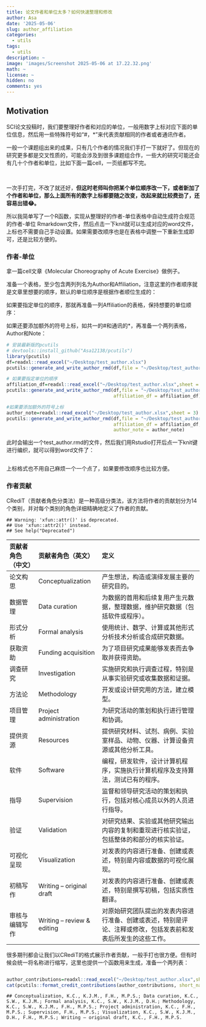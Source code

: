 ```yaml
---
title: 论文作者和单位太多？如何快速整理和修改
author: Asa
date: '2025-05-06'
slug: author_affiliation
categories:
  - utils
tags:
  - utils
description: ~
image: 'images/Screenshot 2025-05-06 at 17.22.32.png'
math: ~
license: ~
hidden: no
comments: yes
---
```


## Motivation

SCI论文投稿时，我们要整理好作者和对应的单位，一般用数字上标对应下面的单位信息，然后用一些特殊符号如“#，*”来代表贡献相同的作者或者通讯作者。

一般一个课题组出来的成果，只有几个作者的情况我们手打一下就好了。但现在的研究更多都是交叉性质的，可能会涉及到很多课题组合作，一些大的研究可能还会有几十个作者和单位，比如下面一篇cell，一页纸都写不完。

<img src="images/Screenshot 2025-05-06 at 17.22.32.png" title=""/>
<img src="images/Screenshot 2025-05-06 at 17.22.43.png" title=""/>

一次手打完，不改了就还好，**但这时老师叫你把某个单位顺序改一下，或者新加了个作者和单位，那么上面所有的数字上标都要随之改变，改起来就比较费劲了，还容易出错😂。**

所以我简单写了一个R函数，实现从整理好的作者-单位表格中自动生成符合规范的作者-单位 Rmarkdown文件，然后点击一下knit就可以生成对应的word文件，上标也不需要自己手动设置。如果需要改顺序也是在表格中调整一下重新生成即可，还是比较方便的。

### 作者-单位

拿一篇cell文章《Molecular Choreography of Acute Exercise》做例子。

准备一个表格，至少包含两列列名为Author和Affiliation，注意这里的作者顺序就是文章里想要的顺序，默认的单位顺序是根据作者顺位生成的：
<img src="images/tbl1.png" title=""/>

如果要指定单位的顺序，那就再准备一列Affiliation的表格，保持想要的单位顺序：
<img src="images/tbl2.png" title=""/>

如果还要添加额外的符号上标，如共一的#和通讯的*，再准备一个两列表格，Author和Note：
<img src="images/tbl3.png" title=""/>


```r
# 安装最新版的pcutils
# devtools::install_github("Asa12138/pcutils")
library(pcutils)
df=readxl::read_excel("~/Desktop/test_author.xlsx")
pcutils::generate_and_write_author_rmd(df,file = "~/Desktop/test_author.rmd")

# 如果要指定单位的顺序
affiliation_df=readxl::read_excel("~/Desktop/test_author.xlsx",sheet = 2)
pcutils::generate_and_write_author_rmd(df,file = "~/Desktop/test_author.rmd",
                                       affiliation_df = affiliation_df)

#如果要添加额外的符号上标
author_note=readxl::read_excel("~/Desktop/test_author.xlsx",sheet = 3)
pcutils::generate_and_write_author_rmd(df,file = "~/Desktop/test_author.rmd",
                                       affiliation_df = affiliation_df,
                                       author_note = author_note)
```

此时会输出一个test_author.rmd的文件，然后我们用Rstudio打开后点一下knit键进行编织，就可以得到word文件了：

<img src="images/res.png" title=""/>

上标格式也不用自己麻烦一个一个点了，如果要修改顺序也比较方便。

### 作者贡献

CRediT（贡献者角色分类法）是一种高级分类法，该方法将作者的贡献划分为14个类别，并对每个类别的角色详细精确地定义了作者的贡献。


```
## Warning: 'xfun::attr()' is deprecated.
## Use 'xfun::attr2()' instead.
## See help("Deprecated")
```



|贡献者角色（中文） |贡献者角色（英文）         |定义                                                                                                           |
|:------------------|:--------------------------|:--------------------------------------------------------------------------------------------------------------|
|论文构思           |Conceptualization          |产生想法，构造或演绎发展主要的研究目的。                                                                       |
|数据管理           |Data curation              |为数据的首用和后续复用产生元数据，整理数据，维护研究数据（包括软件或程序）。                                   |
|形式分析           |Formal analysis            |使用统计、数学、计算或其他形式分析技术分析或合成研究数据。                                                     |
|获取资助           |Funding acquisition        |为了项目研究成果能够发表而去争取并获得资助。                                                                   |
|调查研究           |Investigation              |实施研究和执行调查过程，特别是从事实验研究或收集数据和证据。                                                   |
|方法论             |Methodology                |开发或设计研究用的方法，建立模型。                                                                             |
|项目管理           |Project administration     |为研究活动的策划和执行进行管理和协调。                                                                         |
|提供资源           |Resources                  |提供研究材料、试剂、病例、实验室样品、动物、仪器、计算设备资源或其他分析工具。                                 |
|软件               |Software                   |编程，研发软件，设计计算机程序，实施执行计算机程序及支持算法，测试已有的程序。                                 |
|指导               |Supervision                |监督和领导研究活动的策划和执行，包括对核心成员以外的人员进行指导。                                             |
|验证               |Validation                 |对研究结果、实验或其他研究输出内容的复制和重现进行核实验证，包括整体的和部分的核实验证。                       |
|可视化呈现         |Visualization              |对发表的内容进行准备、创建或表述，特别是内容或数据的可视化展现。                                               |
|初稿写作           |Writing – original draft   |对发表的内容进行准备、创建或表述，特别是撰写初稿，包括实质性翻译。                                             |
|审核与编辑写作     |Writing – review & editing |对原始研究团队提出的发表内容进行准备、创建或表述，特别是评论、注释或修改，包括发表前和发表后所发生的这些工作。 |

很多期刊都会让我们以CRediT的格式展示作者贡献，一般手打也很方便。但有时候会统一将名称进行缩写，这里也提供一个函数用来生成，准备一个两列表：

<img src="images/tbl4.png" title=""/>


```r
author_contributions=readxl::read_excel("~/Desktop/test_author.xlsx",sheet = 4)
cat(pcutils::format_credit_contributions(author_contributions, short_name = TRUE))
```

```
## Conceptualization, K.C., K.J.M., F.H., M.P.S.; Data curation, K.C., S.W., K.J.M.; Formal analysis, K.C., S.W., K.J.M., D.H.; Methodology, K.C., S.W., K.J.M., F.H., M.P.S.; Project administration, K.C., F.H., M.P.S.; Supervision, F.H., M.P.S.; Visualization, K.C., S.W., K.J.M., D.H., F.H., M.P.S.; Writing – original draft, K.C., F.H., M.P.S.
```

